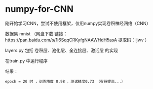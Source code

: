 # numpy-for-CNN

刚开始学习CNN，尝试不使用框架，仅用numpy实现卷积神经网络（CNN）

数据集 mnist （网盘下载 链接：https://pan.baidu.com/s/1l6SqqCRKyfgNAAWHdH5asA  提取码：ljwv ）


layers.py 包括 卷积层、池化层、全连接层、激活层 的实现

在train.py 中运行程序

结果：
	
	epoch = 20 时 ，训练精度 0.98 ，测试精度0.73 （有待提高...）